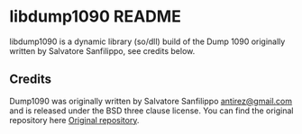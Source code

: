 libdump1090 README
===

libdump1090 is a dynamic library (so/dll) build of the Dump 1090 originally written
by Salvatore Sanfilippo, see credits below.


Credits
---

Dump1090 was originally written by Salvatore Sanfilippo <antirez@gmail.com> and is
released under the BSD three clause license. You can find the original repository
here [Original repository](https://github.com/antirez/dump1090).
